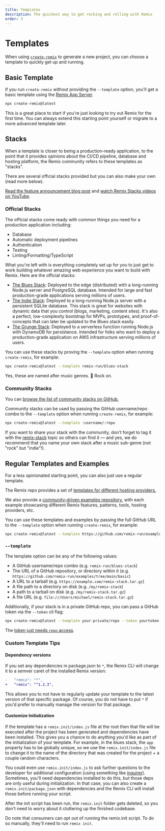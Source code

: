 ```yaml
---
title: Templates
description: The quickest way to get rocking and rolling with Remix
order: 3
---
```


# Templates

When using [`create-remix`][create-remix] to generate a new project, you can choose a template to quickly get up and running.

## Basic Template

If you run `create-remix` without providing the `--template` option, you'll get a basic template using the [Remix App Server][remix-app-server].

```sh
npx create-remix@latest
```

This is a great place to start if you're just looking to try out Remix for the first time. You can always extend this starting point yourself or migrate to a more advanced template later.

## Stacks

When a template is closer to being a production-ready application, to the point that it provides opinions about the CI/CD pipeline, database and hosting platform, the Remix community refers to these templates as "stacks".

There are several official stacks provided but you can also make your own (read more below).

[Read the feature announcement blog post][read-the-feature-announcement-blog-post] and [watch Remix Stacks videos on YouTube][watch-remix-stacks-videos-on-you-tube].

### Official Stacks

The official stacks come ready with common things you need for a production application including:

- Database
- Automatic deployment pipelines
- Authentication
- Testing
- Linting/Formatting/TypeScript

What you're left with is everything completely set up for you to just get to work building whatever amazing web experience you want to build with Remix. Here are the official stacks:

- [The Blues Stack][the-blues-stack]: Deployed to the edge (distributed) with a long-running Node.js server and PostgreSQL database. Intended for large and fast production-grade applications serving millions of users.
- [The Indie Stack][the-indie-stack]: Deployed to a long-running Node.js server with a persistent SQLite database. This stack is great for websites with dynamic data that you control (blogs, marketing, content sites). It's also a perfect, low-complexity bootstrap for MVPs, prototypes, and proof-of-concepts that can later be updated to the Blues stack easily.
- [The Grunge Stack][the-grunge-stack]: Deployed to a serverless function running Node.js with DynamoDB for persistence. Intended for folks who want to deploy a production-grade application on AWS infrastructure serving millions of users.

You can use these stacks by proving the `--template` option when running `create-remix`, for example:

```sh
npx create-remix@latest --template remix-run/blues-stack
```

Yes, these are named after music genres. 🤘 Rock on.

### Community Stacks

You can [browse the list of community stacks on GitHub.][remix-stack-topic]

Community stacks can be used by passing the GitHub username/repo combo to the `--template` option when running `create-remix`, for example:

```sh
npx create-remix@latest --template :username/:repo
```

<docs-success>If you want to share your stack with the community, don't forget to tag it with the [remix-stack][remix-stack-topic] topic so others can find it — and yes, we do recommend that you name your own stack after a music sub-genre (not "rock" but "indie"!).</docs-success>

## Regular Templates and Examples

For a less opinionated starting point, you can also just use a regular template.

The Remix repo provides a set of [templates for different hosting providers.][official-templates]

We also provide a [community-driven examples repository,][examples] with each example showcasing different Remix features, patterns, tools, hosting providers, etc.

You can use these templates and examples by passing the full GitHub URL to the `--template` option when running `create-remix`, for example:

```sh
npx create-remix@latest --template https://github.com/remix-run/examples/tree/main/basic
```

### `--template`

The template option can be any of the following values:

- A GitHub username/repo combo (e.g. `remix-run/blues-stack`)
- The URL of a GitHub repository, or directory within it (e.g. `https://github.com/remix-run/examples/tree/main/basic`)
- A URL to a tarball (e.g. `https://example.com/remix-stack.tar.gz`)
- A file path to a directory on disk (e.g. `/my/remix-stack`)
- A path to a tarball on disk (e.g. `/my/remix-stack.tar.gz`)
- A file URL (e.g. `file:///Users/michael/remix-stack.tar.gz`)

Additionally, if your stack is in a private GitHub repo, you can pass a GitHub token via the `--token` cli flag:

```sh
npx create-remix@latest --template your-private/repo --token yourtoken
```

The [token just needs `repo` access][repo access token].

### Custom Template Tips

#### Dependency versions

If you set any dependencies in package.json to `*`, the Remix CLI will change it to a semver caret of the installed Remix version:

```diff
-   "remix": "*",
+   "remix": "^1.2.3",
```

This allows you to not have to regularly update your template to the latest version of that specific package. Of course, you do not have to put `*` if you'd prefer to manually manage the version for that package.

#### Customize Initialization

If the template has a `remix.init/index.js` file at the root then that file will be executed after the project has been generated and dependencies have been installed. This gives you a chance to do anything you'd like as part of the initialization of your template. For example, in the blues stack, the `app` property has to be globally unique, so we use the `remix.init/index.js` file to change it to the name of the directory that was created for the project + a couple random characters.

You could even use `remix.init/index.js` to ask further questions to the developer for additional configuration (using something like [inquirer][inquirer]). Sometimes, you'll need dependencies installed to do this, but those deps are only useful during initialization. In that case, you can also create a `remix.init/package.json` with dependencies and the Remix CLI will install those before running your script.

After the init script has been run, the `remix.init` folder gets deleted, so you don't need to worry about it cluttering up the finished codebase.

<docs-warning>Do note that consumers can opt out of running the remix.init script. To do so manually, they'll need to run `remix init`.</docs-warning>

[create-remix]: /other-api/create-remix
[remix-app-server]: [/other-api/serve]
[repo access token]: https://github.com/settings/tokens/new?description=Remix%20Private%20Stack%20Access&scopes=repo
[inquirer]: https://npm.im/inquirer
[read-the-feature-announcement-blog-post]: /blog/remix-stacks
[watch-remix-stacks-videos-on-you-tube]: https://www.youtube.com/playlist?list=PLXoynULbYuEC8-gJCqyXo94RufAvSA6R3
[the-blues-stack]: https://github.com/remix-run/blues-stack
[the-indie-stack]: https://github.com/remix-run/indie-stack
[the-grunge-stack]: https://github.com/remix-run/grunge-stack
[remix-stack-topic]: https://github.com/topics/remix-stack
[official-templates]: https://github.com/remix-run/remix/tree/main/templates
[examples]: https://github.com/remix-run/examples
